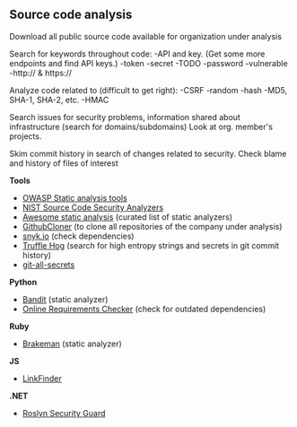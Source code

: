 ## Source code analysis

Download all public source code available for organization under analysis

Search for keywords throughout code:
-API and key. (Get some more endpoints and find API keys.)
-token
-secret
-TODO
-password
-vulnerable
-http:// & https://

Analyze code related to (difficult to get right):
-CSRF
-random
-hash
-MD5, SHA-1, SHA-2, etc.
-HMAC


Search issues for security problems, information shared about infrastructure (search for domains/subdomains)
Look at org. member's projects.

Skim commit history in search of changes related to security.
Check blame and history of files of interest


**Tools**
- [OWASP Static analysis tools](https://www.owasp.org/index.php/Source_Code_Analysis_Tools)
- [NIST Source Code Security Analyzers](https://samate.nist.gov/index.php/Source_Code_Security_Analyzers.html)
- [Awesome static analysis](https://github.com/mre/awesome-static-analysis) (curated list of static analyzers)
- [GithubCloner](https://github.com/mazen160/GithubCloner) (to clone all repositories of the company under analysis)
- [snyk.io](https://snyk.io/test) (check dependencies)
- [Truffle Hog](https://github.com/dxa4481/truffleHog) (search for high entropy strings and secrets in git commit history)
- [git-all-secrets](https://github.com/anshumanbh/git-all-secrets)

**Python**
- [Bandit](https://github.com/openstack/bandit) (static analyzer)
- [Online Requirements Checker](https://pyup.io/tools/requirements-checker/) (check for outdated dependencies)

**Ruby**
- [Brakeman](https://brakemanscanner.org/) (static analyzer)

**JS**
- [LinkFinder](https://github.com/GerbenJavado/LinkFinder)

**.NET**
- [Roslyn Security Guard](https://dotnet-security-guard.github.io/)